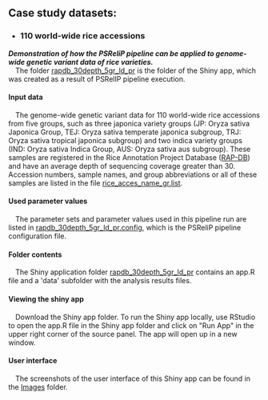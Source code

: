 ## Case study datasets:
- ### 110 world-wide rice accessions
***Demonstration of how the PSReliP pipeline can be applied to genome-wide genetic variant data of rice varieties.***<br>
  The folder [rapdb_30depth_5gr_ld_pr](./rapdb_30depth_5gr_ld_pr) is the folder of the Shiny app, which was created as a result of PSRelIP pipeline execution.
#### Input data
  The genome-wide genetic variant data for 110 world-wide rice accessions from five groups, such as three japonica variety groups (JP: Oryza sativa Japonica Group, TEJ: Oryza sativa temperate japonica subgroup, TRJ: Oryza sativa tropical japonica subgroup) and two indica variety groups (IND: Oryza sativa Indica Group, AUS: Oryza sativa aus subgroup). These samples are registered in the Rice Annotation Project Database ([RAP-DB](https://rapdb.dna.affrc.go.jp)) and have an average depth of sequencing coverage greater than 30. Accession numbers, sample names, and group abbreviations or all of these samples are listed in the file [rice_acces_name_gr.list](./rice_acces_name_gr.list).
#### Used parameter values
  The parameter sets and parameter values used in this pipeline run are listed in [rapdb_30depth_5gr_ld_pr.config](./rapdb_30depth_5gr_ld_pr.config), which is the PSReliP pipeline configuration file.
#### Folder contents
  The Shiny application folder [rapdb_30depth_5gr_ld_pr](./rapdb_30depth_5gr_ld_pr) contains an app.R file and a 'data' subfolder with the analysis results files.
#### Viewing the shiny app
  Download the Shiny app folder. To run the Shiny app locally, use RStudio to open the app.R file in the Shiny app folder and click on "Run App" in the upper right corner of the source panel. The app will open up in a new window.
#### User interface
  The screenshots of the user interface of this Shiny app can be found in the [Images](../Images/case_study_UI_screenshots) folder.

